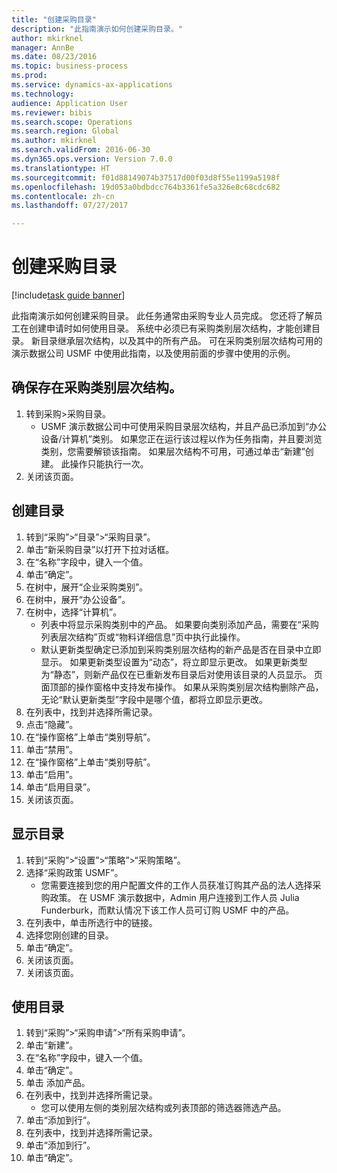 ```yaml
--- 
title: "创建采购目录"
description: "此指南演示如何创建采购目录。"
author: mkirknel
manager: AnnBe
ms.date: 08/23/2016
ms.topic: business-process
ms.prod: 
ms.service: dynamics-ax-applications
ms.technology: 
audience: Application User
ms.reviewer: bibis
ms.search.scope: Operations
ms.search.region: Global
ms.author: mkirknel
ms.search.validFrom: 2016-06-30
ms.dyn365.ops.version: Version 7.0.0
ms.translationtype: HT
ms.sourcegitcommit: f01d88149074b37517d00f03d8f55e1199a5198f
ms.openlocfilehash: 19d053a0bdbdcc764b3361fe5a326e8c68cdc682
ms.contentlocale: zh-cn
ms.lasthandoff: 07/27/2017

---
```

# <a name="create-a-procurement-catalog"></a>创建采购目录

[!include[task guide banner](../../includes/task-guide-banner.md)]

此指南演示如何创建采购目录。 此任务通常由采购专业人员完成。 您还将了解员工在创建申请时如何使用目录。 系统中必须已有采购类别层次结构，才能创建目录。 新目录继承层次结构，以及其中的所有产品。 可在采购类别层次结构可用的演示数据公司 USMF 中使用此指南，以及使用前面的步骤中使用的示例。


## <a name="ensure-that-a-procurement-category-hierarchy-exists"></a>确保存在采购类别层次结构。
1. 转到采购>采购目录。 
    * USMF 演示数据公司中可使用采购目录层次结构，并且产品已添加到“办公设备/计算机”类别。 如果您正在运行该过程以作为任务指南，并且要浏览类别，您需要解锁该指南。 如果层次结构不可用，可通过单击“新建”创建。 此操作只能执行一次。  
2. 关闭该页面。

## <a name="create-a-catalog"></a>创建目录
1. 转到“采购”>“目录”>“采购目录”。
2. 单击“新采购目录”以打开下拉对话框。
3. 在“名称”字段中，键入一个值。
4. 单击“确定”。
5. 在树中，展开“企业采购类别”。
6. 在树中，展开“办公设备”。
7. 在树中，选择“计算机”。
    * 列表中将显示采购类别中的产品。 如果要向类别添加产品，需要在“采购列表层次结构”页或“物料详细信息”页中执行此操作。  
    * 默认更新类型确定已添加到采购类别层次结构的新产品是否在目录中立即显示。 如果更新类型设置为“动态”，将立即显示更改。 如果更新类型为“静态”，则新产品仅在已重新发布目录后对使用该目录的人员显示。 页面顶部的操作窗格中支持发布操作。 如果从采购类别层次结构删除产品，无论“默认更新类型”字段中是哪个值，都将立即显示更改。  
8. 在列表中，找到并选择所需记录。
9. 点击“隐藏”。
10. 在“操作窗格”上单击“类别导航”。
11. 单击“禁用”。
12. 在“操作窗格”上单击“类别导航”。
13. 单击“启用”。
14. 单击“启用目录”。
15. 关闭该页面。

## <a name="make-the-catalog-visible"></a>显示目录
1. 转到“采购”>“设置”>“策略”>“采购策略”。
2. 选择“采购政策 USMF”。
    * 您需要连接到您的用户配置文件的工作人员获准订购其产品的法人选择采购政策。 在 USMF 演示数据中，Admin 用户连接到工作人员 Julia Funderburk，而默认情况下该工作人员可订购 USMF 中的产品。  
3. 在列表中，单击所选行中的链接。
4. 选择您刚创建的目录。
5. 单击“确定”。
6. 关闭该页面。
7. 关闭该页面。

## <a name="use-the-catalog"></a>使用目录
1. 转到“采购”>“采购申请”>“所有采购申请”。
2. 单击“新建”。
3. 在“名称”字段中，键入一个值。
4. 单击“确定”。
5. 单击 添加产品。
6. 在列表中，找到并选择所需记录。
    * 您可以使用左侧的类别层次结构或列表顶部的筛选器筛选产品。  
7. 单击“添加到行”。
8. 在列表中，找到并选择所需记录。
9. 单击“添加到行”。
10. 单击“确定”。


